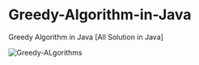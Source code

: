 # Greedy-Algorithm-in-Java
Greedy Algorithm in Java [All Solution in Java]


![Greedy-ALgorithms](https://user-images.githubusercontent.com/71000042/218765656-1b38b43a-043d-4b8a-b65d-01aa9fbe6b7d.png)
